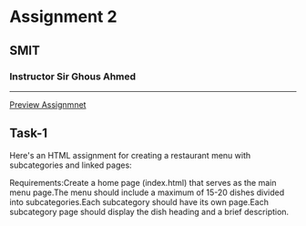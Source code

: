 # Assignment 2

## SMIT

### Instructor Sir Ghous Ahmed

---

[Preview Assignmnet](https://smit-assignment-2-2023.netlify.app/index.html)

## Task-1

Here's an HTML assignment for creating a restaurant menu with subcategories and linked pages:

Requirements:Create a home page (index.html) that serves as the main menu page.The menu should include a maximum of 15-20 dishes divided into subcategories.Each subcategory should have its own page.Each subcategory page should display the dish heading and a brief description.
